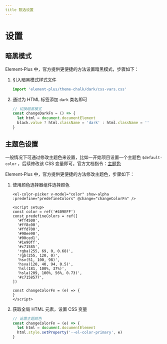 ```yaml
---
title 甄选设置
---
```


# 设置

## 暗黑模式

Element-Plus 中，官方提供更便捷的方法设置暗黑模式，步骤如下：

1. 引入暗黑模式样式文件

   ```js
   import 'element-plus/theme-chalk/dark/css-vars.css'
   ```

2. 通过为 HTML 标签添加 `dark` 类名即可

   ```js
   // 切换暗黑模式
   const changeDarkFn = () => {
     let html = document.documentElement
     black.value ? html.className = 'dark' : html.className = ''
   }
   ```

## 主题色设置

一般情况下可通过修改主题色来设置，比如一开始项目设置一个主题色 `$default-color` ，后续修改该 CSS 变量即可。官方文档指令：[主题色](https://cn.element-plus.org/zh-CN/guide/theming.html#%E9%80%9A%E8%BF%87-css-%E5%8F%98%E9%87%8F%E8%AE%BE%E7%BD%AE)

Element-Plus 中，官方提供更便捷的方法修改主题色，步骤如下：

1. 使用颜色选择器组件选择颜色

   ```vue
   <el-color-picker v-model="color" show-alpha :predefine="predefineColors" @change="changeColorFn" />
   
   <script setup>
   const color = ref('#409EFF')
   const predefineColors = ref([
     '#ff4500',
     '#ff8c00',
     '#ffd700',
     '#90ee90',
     '#00ced1',
     '#1e90ff',
     '#c71585',
     'rgba(255, 69, 0, 0.68)',
     'rgb(255, 120, 0)',
     'hsv(51, 100, 98)',
     'hsva(120, 40, 94, 0.5)',
     'hsl(181, 100%, 37%)',
     'hsla(209, 100%, 56%, 0.73)',
     '#c7158577',
   ])
   
   const changeColorFn = (e) => {
   }
   </script>
   ```

2. 获取全局 HTML 元素，设置 CSS 变量

   ```js
   // 设置主题颜色
   const changeColorFn = (e) => {
     let html = document.documentElement
     html.style.setProperty('--el-color-primary', e)
   }
   ```


